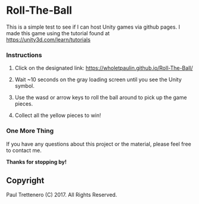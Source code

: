 # Roll-The-Ball
This is a simple test to see if I can host Unity games via github pages. I made this game using the tutorial found at https://unity3d.com/learn/tutorials


### Instructions

1. Click on the designated link:     https://wholetpaulin.github.io/Roll-The-Ball/

2. Wait ~10 seconds on the gray loading screen until you see the Unity symbol.

3. Use the wasd or arrow keys to roll the ball around to pick up the game pieces.

4. Collect all the yellow pieces to win!



### One More Thing

If you have any questions about this project or the material, please feel free to contact me.

**Thanks for stopping by!**

## Copyright

Paul Trettenero (C) 2017. All Rights Reserved.
